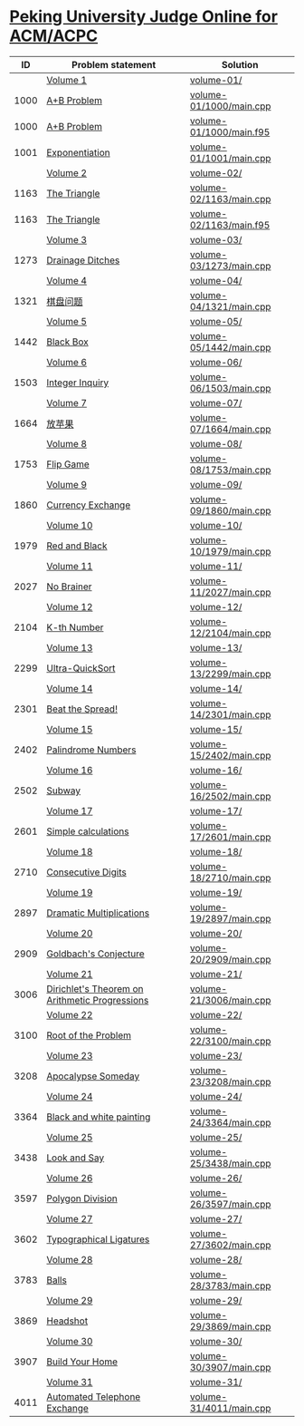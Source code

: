 # [Peking University Judge Online for ACM/ACPC](http://poj.org/problemlist)


| ID   | Problem statement                                                                | Solution                                           |
|------|----------------------------------------------------------------------------------|----------------------------------------------------|
|      | [Volume 1](http://poj.org/problemlist?volume=1)                                  | [volume-01/](volume-01/)                           |
| 1000 | [A+B Problem](http://poj.org/problem?id=1000)                                    | [volume-01/1000/main.cpp](volume-01/1000/main.cpp) |
| 1000 | [A+B Problem](http://poj.org/problem?id=1000)                                    | [volume-01/1000/main.f95](volume-01/1000/main.f95) |
| 1001 | [Exponentiation](http://poj.org/problem?id=1001)                                 | [volume-01/1001/main.cpp](volume-01/1001/main.cpp) |
|      | [Volume 2](http://poj.org/problemlist?volume=2)                                  | [volume-02/](volume-02/)                           |
| 1163 | [The Triangle](http://poj.org/problem?id=1163)                                   | [volume-02/1163/main.cpp](volume-02/1163/main.cpp) |
| 1163 | [The Triangle](http://poj.org/problem?id=1163)                                   | [volume-02/1163/main.f95](volume-02/1163/main.f95) |
|      | [Volume 3](http://poj.org/problemlist?volume=3)                                  | [volume-03/](volume-03/)                           |
| 1273 | [Drainage Ditches](http://poj.org/problem?id=1273)                               | [volume-03/1273/main.cpp](volume-03/1273/main.cpp) |
|      | [Volume 4](http://poj.org/problemlist?volume=4)                                  | [volume-04/](volume-04/)                           |
| 1321 | [棋盘问题](http://poj.org/problem?id=1321)                                           | [volume-04/1321/main.cpp](volume-04/1321/main.cpp) |
|      | [Volume 5](http://poj.org/problemlist?volume=5)                                  | [volume-05/](volume-05/)                           |
| 1442 | [Black Box](http://poj.org/problem?id=1442)                                      | [volume-05/1442/main.cpp](volume-05/1442/main.cpp) |
|      | [Volume 6](http://poj.org/problemlist?volume=6)                                  | [volume-06/](volume-06/)                           |
| 1503 | [Integer Inquiry](http://poj.org/problem?id=1503)                                | [volume-06/1503/main.cpp](volume-06/1503/main.cpp) |
|      | [Volume 7](http://poj.org/problemlist?volume=7)                                  | [volume-07/](volume-07/)                           |
| 1664 | [放苹果](http://poj.org/problem?id=1664)                                            | [volume-07/1664/main.cpp](volume-07/1664/main.cpp) |
|      | [Volume 8](http://poj.org/problemlist?volume=8)                                  | [volume-08/](volume-08/)                           |
| 1753 | [Flip Game](http://poj.org/problem?id=1753)                                      | [volume-08/1753/main.cpp](volume-08/1753/main.cpp) |
|      | [Volume 9](http://poj.org/problemlist?volume=9)                                  | [volume-09/](volume-09/)                           |
| 1860 | [Currency Exchange](http://poj.org/problem?id=1860)                              | [volume-09/1860/main.cpp](volume-09/1860/main.cpp) |
|      | [Volume 10](http://poj.org/problemlist?volume=10)                                | [volume-10/](volume-10/)                           |
| 1979 | [Red and Black](http://poj.org/problem?id=1979)                                  | [volume-10/1979/main.cpp](volume-10/1979/main.cpp) |
|      | [Volume 11](http://poj.org/problemlist?volume=11)                                | [volume-11/](volume-11/)                           |
| 2027 | [No Brainer](http://poj.org/problem?id=2027)                                     | [volume-11/2027/main.cpp](volume-11/2027/main.cpp) |
|      | [Volume 12](http://poj.org/problemlist?volume=12)                                | [volume-12/](volume-12/)                           |
| 2104 | [K-th Number](http://poj.org/problem?id=2104)                                    | [volume-12/2104/main.cpp](volume-12/2104/main.cpp) |
|      | [Volume 13](http://poj.org/problemlist?volume=13)                                | [volume-13/](volume-13/)                           |
| 2299 | [Ultra-QuickSort](http://poj.org/problem?id=2299)                                | [volume-13/2299/main.cpp](volume-13/2299/main.cpp) |
|      | [Volume 14](http://poj.org/problemlist?volume=14)                                | [volume-14/](volume-14/)                           |
| 2301 | [Beat the Spread!](http://poj.org/problem?id=2301)                               | [volume-14/2301/main.cpp](volume-14/2301/main.cpp) |
|      | [Volume 15](http://poj.org/problemlist?volume=15)                                | [volume-15/](volume-15/)                           |
| 2402 | [Palindrome Numbers](http://poj.org/problem?id=2402)                             | [volume-15/2402/main.cpp](volume-15/2402/main.cpp) |
|      | [Volume 16](http://poj.org/problemlist?volume=16)                                | [volume-16/](volume-16/)                           |
| 2502 | [Subway](http://poj.org/problem?id=2502)                                         | [volume-16/2502/main.cpp](volume-16/2502/main.cpp) |
|      | [Volume 17](http://poj.org/problemlist?volume=17)                                | [volume-17/](volume-17/)                           |
| 2601 | [Simple calculations](http://poj.org/problem?id=2601)                            | [volume-17/2601/main.cpp](volume-17/2601/main.cpp) |
|      | [Volume 18](http://poj.org/problemlist?volume=18)                                | [volume-18/](volume-18/)                           |
| 2710 | [Consecutive Digits](http://poj.org/problem?id=2710)                             | [volume-18/2710/main.cpp](volume-18/2710/main.cpp) |
|      | [Volume 19](http://poj.org/problemlist?volume=19)                                | [volume-19/](volume-19/)                           |
| 2897 | [Dramatic Multiplications](http://poj.org/problem?id=2897)                       | [volume-19/2897/main.cpp](volume-19/2897/main.cpp) |
|      | [Volume 20](http://poj.org/problemlist?volume=20)                                | [volume-20/](volume-20/)                           |
| 2909 | [Goldbach's Conjecture](http://poj.org/problem?id=2909)                          | [volume-20/2909/main.cpp](volume-20/2909/main.cpp) |
|      | [Volume 21](http://poj.org/problemlist?volume=21)                                | [volume-21/](volume-21/)                           |
| 3006 | [Dirichlet's Theorem on Arithmetic Progressions](http://poj.org/problem?id=3006) | [volume-21/3006/main.cpp](volume-21/3006/main.cpp) |
|      | [Volume 22](http://poj.org/problemlist?volume=22)                                | [volume-22/](volume-22/)                           |
| 3100 | [Root of the Problem](http://poj.org/problem?id=3100)                            | [volume-22/3100/main.cpp](volume-22/3100/main.cpp) |
|      | [Volume 23](http://poj.org/problemlist?volume=23)                                | [volume-23/](volume-23/)                           |
| 3208 | [Apocalypse Someday](http://poj.org/problem?id=3208)                             | [volume-23/3208/main.cpp](volume-23/3208/main.cpp) |
|      | [Volume 24](http://poj.org/problemlist?volume=24)                                | [volume-24/](volume-24/)                           |
| 3364 | [Black and white painting](http://poj.org/problem?id=3364)                       | [volume-24/3364/main.cpp](volume-24/3364/main.cpp) |
|      | [Volume 25](http://poj.org/problemlist?volume=25)                                | [volume-25/](volume-25/)                           |
| 3438 | [Look and Say](http://poj.org/problem?id=3438)                                   | [volume-25/3438/main.cpp](volume-25/3438/main.cpp) |
|      | [Volume 26](http://poj.org/problemlist?volume=26)                                | [volume-26/](volume-26/)                           |
| 3597 | [Polygon Division](http://poj.org/problem?id=3597)                               | [volume-26/3597/main.cpp](volume-26/3597/main.cpp) |
|      | [Volume 27](http://poj.org/problemlist?volume=27)                                | [volume-27/](volume-27/)                           |
| 3602 | [Typographical Ligatures](http://poj.org/problem?id=3602)                        | [volume-27/3602/main.cpp](volume-27/3602/main.cpp) |
|      | [Volume 28](http://poj.org/problemlist?volume=28)                                | [volume-28/](volume-28/)                           |
| 3783 | [Balls](http://poj.org/problem?id=3783)                                          | [volume-28/3783/main.cpp](volume-28/3783/main.cpp) |
|      | [Volume 29](http://poj.org/problemlist?volume=29)                                | [volume-29/](volume-29/)                           |
| 3869 | [Headshot](http://poj.org/problem?id=3869)                                       | [volume-29/3869/main.cpp](volume-29/3869/main.cpp) |
|      | [Volume 30](http://poj.org/problemlist?volume=30)                                | [volume-30/](volume-30/)                           |
| 3907 | [Build Your Home](http://poj.org/problem?id=3907)                                | [volume-30/3907/main.cpp](volume-30/3907/main.cpp) |
|      | [Volume 31](http://poj.org/problemlist?volume=31)                                | [volume-31/](volume-31/)                           |
| 4011 | [Automated Telephone Exchange](http://poj.org/problem?id=4011)                   | [volume-31/4011/main.cpp](volume-31/4011/main.cpp) |

